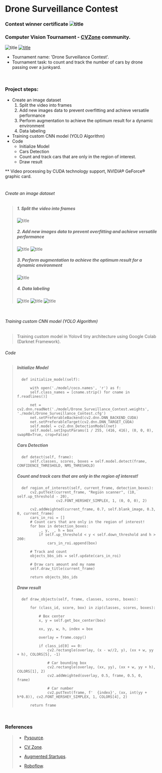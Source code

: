 # Drone Surveillance Contest

### Contest winner certificate ![title](/github_images/CVZone_certificate_Itay_Nave.png)

### Computer Vision Tournament - [CVZone](https://www.computervision.zone/) community.

![title](/github_images/Result.PNG)
[![title](/github_images/youtube.png "Computer Vision Zone Community Tournament - Drone Surveillance Contest - Count and track the number of cars by drone passing over a junkyard")](https://youtu.be/_s2noEVmjcI)

* Tournament name:  'Drone Surveillance Contest'.
* Tournament task:   to count and track the number of cars by drone passing over a junkyard.

<p>
<br />
</p>

### Project steps:

* Create an image dataset
  1. Split the video into frames
  2. Add new images data to prevent overfitting and achieve versatile performance
  3. Perform augmentation to achieve the optimum result for a dynamic environment
  4. Data labeling 
* Training custom CNN model (YOLO Algorithm)
* Code                
   - Initialize Model
   - Cars Detection
   - Count and track cars that are only in the region of interest.
   - Draw result

** Video processing by CUDA technology support, NVIDIA® GeForce® graphic card.
  
#
###### Create an image dataset
>
> 
> ##### 1. Split the video into frames
> ![title](/github_images/split_video.PNG)
>
> ##### 2. Add new images data to prevent overfitting and achieve versatile performance
> ![title](/github_images/more_data.PNG)
> ![title](/github_images/more_data2.PNG)
>
> ##### 3. Perform augmentation to achieve the optimum result for a dynamic environment
> ![title](/github_images/augmentation.PNG)
>
> ##### 4. Data labeling 
> ![title](/github_images/labelimg2.PNG)
> ![title](/github_images/labelimg_aug2.PNG)
> ![title](/github_images/more_data_label2.PNG)
>

<p>
<br />
</p>

###### Training custom CNN model (YOLO Algorithm)
> Training custom model in Yolov4 tiny architecture using Google Colab (Darknet Framework).
>

###### Code
> 
> ##### Initialize Model
>  ```
>    def initialize_model(self):
>
>        with open('./model/coco.names', 'r') as f:
>        self.class_names = [cname.strip() for cname in f.readlines()]
>   
>        net = cv2.dnn.readNet('./model/Drone_Surveillance_Contest.weights', './model/Drone_Surveillance_Contest.cfg')
>        net.setPreferableBackend(cv2.dnn.DNN_BACKEND_CUDA)
>        net.setPreferableTarget(cv2.dnn.DNN_TARGET_CUDA)
>        self.model = cv2.dnn_DetectionModel(net)
>        self.model.setInputParams(1 / 255, (416, 416), (0, 0, 0), swapRB=True, crop=False)   
>  ```
>  
> ##### Cars Detection
>  ```
>    def detect(self, frame):
>        self.classes, scores, boxes = self.model.detect(frame, CONFIDENCE_THRESHOLD, NMS_THRESHOLD)     
>  ```
>
>  ##### Count and track cars that are only in the region of interest!
>  ```
>    def region_of_interest(self, current_frame, detection_boxes):
>        cv2.putText(current_frame, "Region scanner", (10, self.up_threshold - 20),
>                    cv2.FONT_HERSHEY_SIMPLEX, 1, (0, 0, 0), 2)
>
>        cv2.addWeighted(current_frame, 0.7, self.blank_image, 0.3, 0, current_frame)
>        cars_in_roi = []
>        # Count cars that are only in the region of interest!
>        for box in detection_boxes:
>            _, y, _, h = box
>            if self.up_threshold < y < self.down_threshold and h > 200:
>                cars_in_roi.append(box)
>
>        # Track and count
>        objects_bbs_ids = self.update(cars_in_roi)
>
>        # Draw cars amount and my name
>        self.draw_title(current_frame)
>
>        return objects_bbs_ids 
>  ```
>
>  ##### Draw result
>  ```
>    def draw_objects(self, frame, classes, scores, boxes):
>
>        for (class_id, score, box) in zip(classes, scores, boxes):
>
>            # Box center
>            x, y = self.get_box_center(box)
>
>            xx, yy, w, h, index = box
>
>            overlay = frame.copy()
>
>            if class_id[0] == 0:
>                cv2.rectangle(overlay, (x - w//2, y), (xx + w, yy + h), COLORS[5], -1)
>
>                # Car bounding box
>                cv2.rectangle(overlay, (xx, yy), (xx + w, yy + h), COLORS[1], 2)
>                cv2.addWeighted(overlay, 0.5, frame, 0.5, 0, frame)
>
>                # Car number
>                cv2.putText(frame, f'  {index}', (xx, int(yy + h*0.8)), cv2.FONT_HERSHEY_SIMPLEX, 1, COLORS[4], 2)
>
>        return frame        
> ```
> 

<p>
<br />
</p>

### References
>
> - [Pysource](https://pysource.com/).
>
> - [CV Zone](https://www.computervision.zone/).
>
> - [Augmented Startups](https://www.augmentedstartups.com/).
>
> - [Roboflow](https://roboflow.com/).
>
